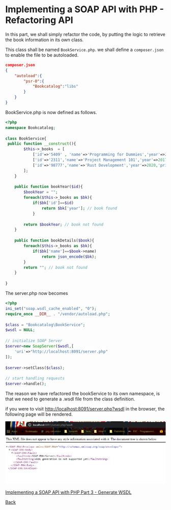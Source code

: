 # Implementing a SOAP API with PHP - Refactoring API

In this part, we shall simply refactor the code, by putting the logic to retrieve the book information in its own class.

This class shall be named ```BookService.php```. we shall define a ```composer.json``` to enable the file to be autoloaded.

```json
composer.json
{
    "autoload":{
        "psr-0":{
            "Bookcatalog":"libs"
        }
    }
}
```

BookService.php is now defined as follows.

```php
<?php
namespace Bookcatalog;

class BookService{
 public function __construct(){
        $this->_books  = [
            ['id'=>'5409' , 'name'=>'Programming for Dummies','year'=>2011,'price'=>'12.09'],
            ['id'=>'2311','name'=>'Project Management 101','year'=>2017,'price'=>'20.09'],
            ['id'=>'98777','name'=>'Rust Development','year'=>2020,'price'=>'32.09'],
        ];
    }

    public function bookYear($id){  
        $bookYear = "";
        foreach($this->_books as $bk){
            if($bk['id']==$id)
                return $bk['year']; // book found
            }

        return $bookYear; // book not found
    }

    public function bookDetails($book){  
        foreach($this->_books as $bk){
            if($bk['name']==$book->name)
                return json_encode($bk);
        }
        return ""; // book not found
    }

}
```

The server.php now becomes

```php
<?php
ini_set("soap.wsdl_cache_enabled", "0");
require_once __DIR__ . "/vendor/autoload.php";

$class = "Bookcatalog\BookService";
$wsdl = NULL;

// initialize SOAP Server
$server=new SoapServer($wsdl,[
    'uri'=>"http://localhost:8091/server.php"
]);

$server->setClass($class);

// start handling requests
$server->handle();
```

The reason we have refactored the bookService to its own namespace, is that we need to generate a .wsdl file from the class definition.

if you were to visit <http://localhost:8091/server.php?wsdl> in the browser, the following page will be rendered.

![alt text](images/no-wsdl.png "No Wsdl attached to the api.")

[Implementing a SOAP API with PHP Part 3 - Generate WSDL](Part3.md)

[Back](Readme.md)
